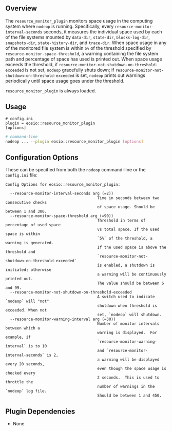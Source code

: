
## Overview

The `resource_monitor_plugin` monitors space usage in the computing system where `nodeop` is running. Specifically, every `resource-monitor-interval-seconds` seconds,
it measures the individual space used by each of the file systems mounted
by `data-dir`, `state-dir`, `blocks-log-dir`, `snapshots-dir`,
`state-history-dir`, and `trace-dir`.
When space usage in any of the monitored file system is within `5%` of the threshold
specified by `resource-monitor-space-threshold`, a warning containing the file system
path and percentage of space has used is printed out.
When space usage exceeds the threshold,
if `resource-monitor-not-shutdown-on-threshold-exceeded` is not set,
`nodeop` gracefully shuts down; if `resource-monitor-not-shutdown-on-threshold-exceeded` is set, `nodeop` prints out warnings periodically
until space usage goes under the threshold.

`resource_monitor_plugin` is always loaded.
## Usage

```console
# config.ini
plugin = eosio::resource_monitor_plugin
[options]
```
```sh
# command-line
nodeop ... --plugin eosio::resource_monitor_plugin [options]
```

## Configuration Options

These can be specified from both the `nodeop` command-line or the `config.ini` file:

```console
Config Options for eosio::resource_monitor_plugin:

  --resource-monitor-interval-seconds arg (=2))
                                        Time in seconds between two consecutive checks
                                        of space usage. Should be between 1 and 300.
  --resource-monitor-space-threshold arg (=90))
                                        Threshold in terms of percentage of used space
                                        vs total space. If the used space is within
                                        `5%` of the threshold, a warning is generated.
                                        If the used space is above the threshold and
                                        `resource-monitor-not-shutdown-on-threshold-exceeded`
                                        is enabled, a shutdown is initiated; otherwise
                                        a warning will be continuously printed out.
                                        The value should be between 6 and 99.
  --resource-monitor-not-shutdown-on-threshold-exceeded
                                        A switch used to indicate `nodeop` will "not"
                                        shutdown when threshold is exceeded. When not
                                        set, `nodeop` will shutdown.
  --resource-monitor-warning-interval arg (=30))
                                        Number of monitor intervals between which a
                                        warning is displayed.  For example, if
                                        `resource-monitor-warning-interval` is to 10
                                        and `resource-monitor-interval-seconds` is 2,
                                        a warning will be displayed every 20 seconds,
                                        even though the space usage is checked every
                                        2 seconds.  This is used to throttle the
                                        number of warnings in the `nodeop` log file.
                                        Should be between 1 and 450.
```

## Plugin Dependencies

* None
